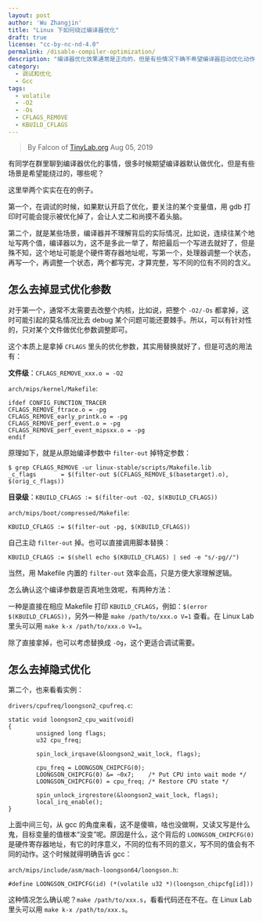 ```yaml
---
layout: post
author: 'Wu Zhangjin'
title: "Linux 下如何绕过编译器优化"
draft: true
license: "cc-by-nc-nd-4.0"
permalink: /disable-compiler-optimization/
description: "编译器优化效果通常是正向的，但是有些情况下确不希望编译器启动优化动作，比如说在调试的时候。"
category:
  - 调试和优化
  - Gcc
tags:
  - volatile
  - -O2
  - -Os
  - CFLAGS_REMOVE
  - KBUILD_CFLAGS
---
```


> By Falcon of [TinyLab.org][1]
> Aug 05, 2019

有同学在群里聊到编译器优化的事情，很多时候期望编译器默认做优化，但是有些场景是希望能绕过的，哪些呢？

这里举两个实实在在的例子。

第一个，在调试的时候，如果默认开启了优化，要关注的某个变量值，用 gdb 打印时可能会提示被优化掉了，会让人丈二和尚摸不着头脑。

第二个，就是某些场景，编译器并不理解背后的实际情况，比如说，连续往某个地址写两个值，编译器以为，这不是多此一举了，帮把最后一个写进去就好了，但是殊不知，这个地址可能是个硬件寄存器地址呢，写第一个，处理器调整一个状态，再写一个，再调整一个状态，两个都写完，才算完整，写不同的位有不同的含义。

## 怎么去掉显式优化参数

对于第一个，通常不太需要去改整个内核，比如说，把整个 `-O2/-Os` 都拿掉，这时可能引起的莫名情况比去 debug 某个问题可能还要棘手。所以，可以有针对性的，只对某个文件做优化参数调整即可。

这个本质上是拿掉 `CFLAGS` 里头的优化参数，其实用替换就好了，但是可选的用法有：

**文件级**：`CFLAGS_REMOVE_xxx.o = -O2`

`arch/mips/kernel/Makefile`:

    ifdef CONFIG_FUNCTION_TRACER
    CFLAGS_REMOVE_ftrace.o = -pg
    CFLAGS_REMOVE_early_printk.o = -pg
    CFLAGS_REMOVE_perf_event.o = -pg
    CFLAGS_REMOVE_perf_event_mipsxx.o = -pg
    endif

原理如下，就是从原始编译参数中 `filter-out` 掉特定参数：

    $ grep CFLAGS_REMOVE -ur linux-stable/scripts/Makefile.lib
    _c_flags       = $(filter-out $(CFLAGS_REMOVE_$(basetarget).o), $(orig_c_flags))

**目录级**：`KBUILD_CFLAGS := $(filter-out -O2, $(KBUILD_CFLAGS))`

`arch/mips/boot/compressed/Makefile`:

    KBUILD_CFLAGS := $(filter-out -pg, $(KBUILD_CFLAGS))

自己主动 `filter-out` 掉。也可以直接调用脚本替换：

    KBUILD_CFLAGS := $(shell echo $(KBUILD_CFLAGS) | sed -e "s/-pg//")

当然，用 Makefile 内置的 `filter-out` 效率会高，只是方便大家理解逻辑。

怎么确认这个编译参数是否真地生效呢，有两种方法：

一种是直接在相应 Makefile 打印 `KBUILD_CFLAGS`，例如：`$(error $(KBUILD_CFLAGS))`，另外一种是 `make /path/to/xxx.o V=1` 查看。在 Linux Lab 里头可以用 `make k-x /path/to/xxx.o V=1`。

除了直接拿掉，也可以考虑替换成 `-Og`，这个更适合调试需要。

## 怎么去掉隐式优化

第二个，也来看看实例：

`drivers/cpufreq/loongson2_cpufreq.c`:

    static void loongson2_cpu_wait(void)
    {
            unsigned long flags;
            u32 cpu_freq;

            spin_lock_irqsave(&loongson2_wait_lock, flags);

            cpu_freq = LOONGSON_CHIPCFG(0);
            LOONGSON_CHIPCFG(0) &= ~0x7;    /* Put CPU into wait mode */
            LOONGSON_CHIPCFG(0) = cpu_freq; /* Restore CPU state */

            spin_unlock_irqrestore(&loongson2_wait_lock, flags);
            local_irq_enable();
    }

上面中间三句，从 gcc 的角度来看，这不是傻嘛，啥也没做啊，又读又写是什么鬼，目标变量的值根本“没变”呢。原因是什么，这个背后的 `LOONGSON_CHIPCFG(0)` 是硬件寄存器地址，有它的时序意义，不同的位有不同的意义，写不同的值会有不同的动作。这个时候就得明确告诉 gcc：

`arch/mips/include/asm/mach-loongson64/loongson.h`:

    #define LOONGSON_CHIPCFG(id) (*(volatile u32 *)(loongson_chipcfg[id]))

这种情况怎么确认呢？`make /path/to/xxx.s`，看看代码还在不在。在 Linux Lab 里头可以用 `make k-x /path/to/xxx.s`。

[1]: http://tinylab.org
